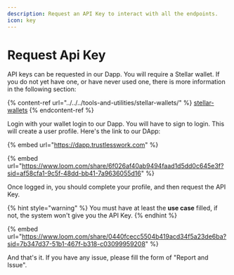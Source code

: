```yaml
---
description: Request an API Key to interact with all the endpoints.
icon: key
---
```


# Request Api Key

API keys can be requested in our Dapp. You will require a Stellar wallet. If you do not yet have one, or have never used one, there is more information in the following section:&#x20;

{% content-ref url="../../../tools-and-utilities/stellar-wallets/" %}
[stellar-wallets](../../../tools-and-utilities/stellar-wallets/)
{% endcontent-ref %}

Login with your wallet login to our Dapp. You will have to sign to login. This will create a user profile. Here's the link to our DApp:&#x20;

{% embed url="https://dapp.trustlesswork.com" %}

{% embed url="https://www.loom.com/share/6f026af40ab9494faad1d5dd0c645e3f?sid=af58cfa1-9c5f-48dd-bb41-7a9636055d16" %}

Once logged in, you should complete your profile, and then request the API Key.

{% hint style="warning" %}
You must have at least the **use case** filled, if not, the system won't give you the API Key.
{% endhint %}

{% embed url="https://www.loom.com/share/0440fcecc5504b419acd34f5a23de6ba?sid=7b347d37-51b1-467f-b318-c03099959208" %}

And that's it. If you have any issue, please fill the form of "Report and Issue".
